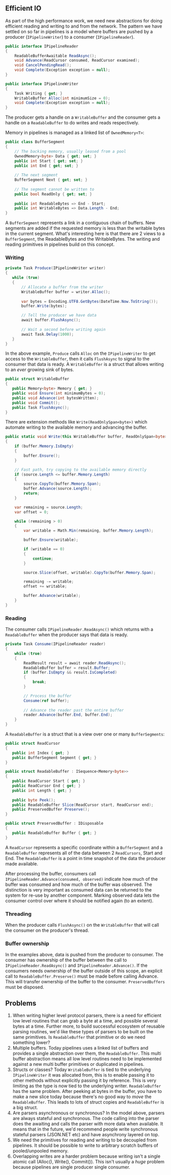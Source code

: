 ## Efficient IO

As part of the high performance work, we need new abstractions for doing efficient reading and writing to and from the network. The pattern we have settled on
so far in pipelines is a model where buffers are pushed by a producer (`IPipelineWriter`) to a consumer (`IPipelineReader`).

```C#
public interface IPipelineReader
{
    ReadableBufferAwaitable ReadAsync();
    void Advance(ReadCursor consumed, ReadCursor examined);
    void CancelPendingRead();
    void Complete(Exception exception = null);
}
```

```C#
public interface IPipelineWriter
{
    Task Writing { get; }
    WritableBuffer Alloc(int minimumSize = 0);
    void Complete(Exception exception = null);
}
```

The producer gets a handle on a `WritableBuffer` and the consumer gets a handle on a `ReadableBuffer` to do writes and reads respectively. 

Memory in pipelines is managed as a linked list of `OwnedMemory<T>`:

```C#
public class BufferSegment
{
    // The backing memory, usually leased from a pool
    OwnedMemory<byte> Data { get; set; }
    public int Start { get; set; }
    public int End { get; set; }
    
    // The next segment
    BufferSegment Next { get; set; }
    
    // The segment cannot be written to
    public bool ReadOnly { get; set; }
    
    public int ReadableBytes => End - Start;
    public int WritableBytes => Data.Length - End;
}
```

A `BufferSegment` represents a link in a contiguous chain of buffers. New segments are added if the requested memory is less than the writable bytes in the current segment. What's interesting here is that there are 2 views to a `BufferSegment`, the ReadableBytes and the WritableBytes. The writing and reading primitives in pipelines build on this concept.

### Writing

```C#
private Task Produce(IPipelineWriter writer)
{
   while (true)
   {
       // Allocate a buffer from the writer
       WritableBuffer buffer = writer.Alloc();
       
       var bytes = Encoding.UTF8.GetBytes(DateTime.Now.ToString());
       buffer.Write(bytes);

       // Tell the producer we have data
       await buffer.FlushAsync();
       
       // Wait a second before writing again
       await Task.Delay(1000);
   }
}
```

In the above example, `Produce` calls `Alloc` on the `IPipelineWriter` to get access to the `WritableBuffer`, then it calls `FlushAsync` to signal to the consumer that data is ready. A `WritableBuffer` is a struct that allows writing to an *ever* growing sink of bytes.

```C#
public struct WritableBuffer
{
   public Memory<byte> Memory { get; }
   public void Ensure(int minimumBytes = 0);
   public void Advance(int bytesWritten);
   public void Commit();
   public Task FlushAsync();
}
```

There are extension methods like `Write(ReadOnlySpan<byte>)` which automate writing to the available memory and advancing the buffer.

```C#
public static void Write(this WritableBuffer buffer, ReadOnlySpan<byte> source)
{
    if (buffer.Memory.IsEmpty)
    {
        buffer.Ensure();
    }

    // Fast path, try copying to the available memory directly
    if (source.Length <= buffer.Memory.Length)
    {
        source.CopyTo(buffer.Memory.Span);
        buffer.Advance(source.Length);
        return;
    }

    var remaining = source.Length;
    var offset = 0;

    while (remaining > 0)
    {
        var writable = Math.Min(remaining, buffer.Memory.Length);

        buffer.Ensure(writable);

        if (writable == 0)
        {
            continue;
        }

        source.Slice(offset, writable).CopyTo(buffer.Memory.Span);

        remaining -= writable;
        offset += writable;

        buffer.Advance(writable);
    }
}
```

### Reading

The consumer calls `IPipelineReader.ReadAsync()` which returns with a `ReadableBuffer` when the producer says that data is ready. 

```C#
private Task Consume(IPipelineReader reader)
{
    while (true)
    {
        ReadResult result = await reader.ReadAsync();
        ReadableBuffer buffer = result.Buffer;
        if (buffer.IsEmpty && result.IsCompleted)
        {
            break;
        }

        // Process the buffer
        Consume(ref buffer);
        
        // Advance the reader past the entire buffer
        reader.Advance(buffer.End, buffer.End);
    }
}
```

A `ReadableBuffer` is a struct that is a view over one or many `BufferSegments`:

```C#
public struct ReadCursor
{
   public int Index { get; }
   public BufferSegment Segment { get; }
}

public struct ReadableBuffer : ISequence<Memory<byte>>
{
   public ReadCursor Start { get; }
   public ReadCursor End { get; }
   public int Length { get; }
   
   public byte Peek();
   public ReadableBuffer Slice(ReadCursor start, ReadCursor end);
   public PreservedBuffer Preserve();
}

public struct PreservedBuffer : IDisposable
{
   public ReadableBuffer Buffer { get; }
}
```

A `ReadCursor` represents a specific coordinate within a `BufferSegment` and a `ReadableBuffer` represents all of the data between 2 `ReadCursors`, Start and End. The `ReadableBuffer` is a point in time snapshot of the data the producer made available. 

After processing the buffer, consumers call `IPipelineReader.Advance(consumed, observed)` indicate how much of the buffer was consumed and how much of the buffer was observed. The distinction is very important as consumed data can be returned to the system for re-use by another component. Marking observed data lets the consumer control over where it should be notified again (to an extent). 

### Threading

When the producer calls `FlushAsync()` on the `WritableBuffer` that will call the consumer on the producer's thread.

### Buffer ownership

In the examples above, data is pushed from the producer to consumer. The consumer has ownership of the buffer between the call to `IPipelineReader.ReadAsync()` and `IPipelineReader.Advance()`. If the consumers needs ownership of the buffer outside of this scope, an explicit call to `ReadableBuffer.Preserve()` must be made before calling Advance. This will transfer ownership of the buffer to the consumer. `PreservedBuffers` must be disposed.

## Problems
1. When writing higher level protocol parsers, there is a need for efficient low level routines that can grab a byte at a time, and possible several bytes at a time. Further more, to build successful ecosystem of reusable parsing routines, we'd like these types of parsers to be built on the same primitives. Is `ReadableBuffer` that primitive or do we need something lower? 
2. Multiple buffers. Today pipelines uses a linked list of buffers and provides a single abstraction over them, the `ReadableBuffer`. This multi buffer abstraction means all low level routines need to be implemented against a new multi buffer primitives or duplicated in pipelines.
3. Structs or classes? Today `WritableBuffer` is tied to the underlying `IPipelineWriter` it was allocated from, this is to enable passing it to other methods without explicitly passing it by reference. This is very limiting as the type is now tied to the underlying writer. `ReadableBuffer` has the same problem. After peeking at bytes in the buffer, you have to make a new slice today because there's no good way to *move* the `ReadableBuffer`. This leads to lots of struct copies and `ReadableBuffer` is a big struct.
4. Are parsers asynchronous or synchronous? In the model above, parsers are always stateful and synchronous. The code calling into the parser does the awaiting and calls the parser with more data when available. It means that in the future, we'd recommend people write synchronous stateful parsers (JSON.NET etc) and have asynchrony layered on top.
5. We need the primitives for reading and writing to be decoupled from pipelines. It should be possible to write to arbitrary scratch buffers of pooled/unpooled memory.
6. Overlapping writes are a harder problem because writing isn't a single atomic call (Alloc(), Write(), Commit()). This isn't usually a *huge* problem because pipelines are single producer single consumer.
